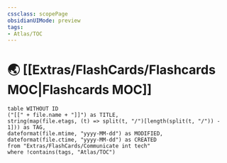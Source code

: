 ```yaml
---
cssclass: scopePage
obsidianUIMode: preview
tags:
- Atlas/TOC
---
```


# 🌏 [[Extras/FlashCards/Flashcards MOC|Flashcards MOC]]

```dataview
table WITHOUT ID
("[[" + file.name + "]]") as TITLE,
string(map(file.etags, (t) => split(t, "/")[length(split(t, "/")) - 1])) as TAG,
dateformat(file.mtime, "yyyy-MM-dd") as MODIFIED,
dateformat(file.ctime, "yyyy-MM-dd") as CREATED
from "Extras/FlashCards/Communicate int tech"
where !contains(tags, "Atlas/TOC")
```
